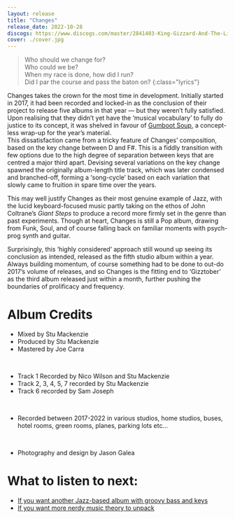 ```yaml
---
layout: release
title: "Changes"
release_date: 2022-10-28
discogs: https://www.discogs.com/master/2841403-King-Gizzard-And-The-Lizard-Wizard-Changes
cover: ./cover.jpg
---
```


> Who should we change for?  
> Who could we be?  
> When my race is done, how did I run?  
> Did I par the course and pass the baton on?
{:class="lyrics"}

Changes takes the crown for the most time in development. Initially started in 2017, it had been recorded and locked-in as the conclusion of their project to release five albums in that year — but they weren’t fully satisfied. Upon realising that they didn’t yet have the ‘musical vocabulary’ to fully do justice to its concept, it was shelved in favour of [Gumboot Soup](../gumboot-soup), a concept-less wrap-up for the year’s material.  
This dissatisfaction came from a tricky feature of Changes’ composition, based on the key change between D and F#. This is a fiddly transition with few options due to the high degree of separation between keys that are centred a major third apart. Devising several variations on the key change spawned the originally album-length title track, which was later condensed and branched-off, forming a ‘song-cycle’ based on each variation that slowly came to fruition in spare time over the years.

This may well justify Changes as their most genuine example of Jazz, with the lucid keyboard-focused music partly taking on the ethos of John Coltrane’s _Giant Steps_ to produce a record more firmly set in the genre than past experiments. Though at heart, Changes is still a Pop album, drawing from Funk, Soul, and of course falling back on familiar moments with psych-prog synth and guitar.

Surprisingly, this ‘highly considered’ approach still wound up seeing its conclusion as intended, released as the fifth studio album within a year. Always building momentum, of course something had to be done to out-do 2017’s volume of releases, and so Changes is the fitting end to ‘Gizztober’ as the third album released just within a month, further pushing the boundaries of prolificacy and frequency.

# Album Credits

* Mixed by Stu Mackenzie
* Produced by Stu Mackenzie
* Mastered by Joe Carra
<br>

* Track 1 Recorded by Nico Wilson and Stu Mackenzie
* Track 2, 3, 4, 5, 7 recorded by Stu Mackenzie
* Track 6 recorded by Sam Joseph
<br>

* Recorded between 2017-2022 in various studios, home studios, buses, hotel rooms, green rooms, planes, parking lots etc...
<br> 

* Photography and design by Jason Galea

# What to listen to next:

*   [If you want another Jazz-based album with groovy bass and keys](../sketches-of-brunswick-east)
*   [If you want more nerdy music theory to unpack](../polygondwanaland)
